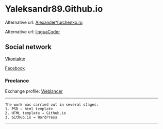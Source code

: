 # Yaleksandr89.Github.io

Alternative url: [AlexanderYurchenko.ru]

Alternative url: [linguaCoder]

## Social network
[Vkontakte]

[Facebook]

### Freelance
Exchange profile: [Weblancer]
***
```
The work was carried out in several stages:
1. PSD → html template
2. HTML template → Github.io
3. Github.io → WordPress
```
***
[AlexanderYurchenko.ru]:https://alexanderyurchenko.ru/
[linguaCoder]:http://linguacoder.com/
[Vkontakte]:https://vk.com/y.aleksandr89
[Facebook]:https://www.facebook.com/y.alexander89
[Weblancer]:https://www.weblancer.net/users/yaleksandr89/


